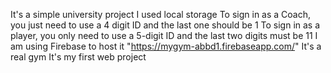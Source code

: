 It's a simple university project
I used local storage
To sign in as a Coach, you just need to use a 4 digit ID and the last one should be 1
To sign in as a player, you only need to use a 5-digit ID and the last two digits must be 11
I am using Firebase to host it "https://mygym-abbd1.firebaseapp.com/"
It's a real gym
It's my first web project
